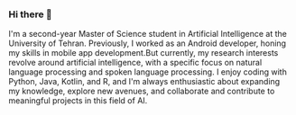 ### Hi there 👋

I'm a second-year Master of Science student in Artificial Intelligence at the University of Tehran. Previously, I worked as an Android developer, honing my skills in mobile app development.But currently, my research interests revolve around artificial intelligence, with a specific focus on natural language processing and spoken language processing. I enjoy coding with Python, Java, Kotlin, and R, and I'm always enthusiastic about expanding my knowledge, explore new avenues, and collaborate and contribute to meaningful projects in this field of AI.
 
